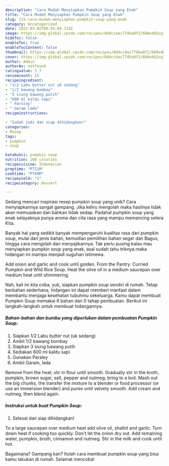 ```yaml
---
description: "Cara Mudah Menyiapkan Pumpkin Soup yang Enak"
title: "Cara Mudah Menyiapkan Pumpkin Soup yang Enak"
slug: 115-cara-mudah-menyiapkan-pumpkin-soup-yang-enak
category: Uncategorized
date: 2022-03-02T09:54:04.724Z
image: https://img-global.cpcdn.com/recipes/0d4cc4ac774ba9f2/680x482cq70/pumpkin-soup-foto-resep-utama.jpg
hideToc: false
enableToc: true
enableTocContent: false
thumbnail: https://img-global.cpcdn.com/recipes/0d4cc4ac774ba9f2/680x482cq70/pumpkin-soup-foto-resep-utama.jpg
cover: https://img-global.cpcdn.com/recipes/0d4cc4ac774ba9f2/680x482cq70/pumpkin-soup-foto-resep-utama.jpg
author: Admin
authorAv: notfound
ratingvalue: 3.7
reviewcount: 15
recipeingredient:
- "1/2 Labu butter nut uk sedang"
- "1/2 bawang bombay"
- "3 siung bawang putih"
- "600 ml kaldu sapi"
- " Parsley"
- " Garam lada"
recipeinstructions:

- "Sudah jadi dan siap dihidangkan!"
categories:
- Resep
tags:
- pumpkin
- soup

katakunci: pumpkin soup 
nutrition: 268 calories
recipecuisine: Indonesian
preptime: "PT11M"
cooktime: "PT49M"
recipeyield: "2"
recipecategory: Dessert

---
```





Sedang mencari inspirasi resep pumpkin soup yang unik? Cara menyiapkannya sangat gampang. Jika keliru mengolah maka hasilnya tidak akan memuaskan dan bahkan tidak sedap. Padahal pumpkin soup yang enak selayaknya punya aroma dan cita rasa yang mampu memancing selera Kita.





Banyak hal yang sedikit banyak mempengaruhi kualitas rasa dari pumpkin soup, mulai dari jenis bahan, kemudian pemilihan bahan segar dan Bagus, hingga cara mengolah dan menyajikannya. Tak perlu pusing kalau mau menyiapkan pumpkin soup yang enak,      asal sudah tahu triknya maka hidangan ini mampu menjadi suguhan istimewa.














Add onion and garlic and cook until golden. From the Pantry: Curried Pumpkin and Wild Rice Soup. Heat the olive oil in a medium saucepan over medium heat until shimmering.






Nah, kali ini kita coba, yuk, siapkan pumpkin soup sendiri di rumah. Tetap berbahan sederhana, hidangan ini dapat memberi manfaat dalam membantu menjaga kesehatan tubuhmu sekeluarga. Kamu dapat membuat Pumpkin Soup memakai 6 bahan dan 0 tahap pembuatan. Berikut ini langkah-langkah untuk membuat hidangannya.

<!--inarticleads1-->

##### Bahan-bahan dan bumbu yang diperlukan dalam pembuatan Pumpkin Soup:

1. Siapkan 1/2 Labu butter nut (uk sedang)
1. Ambil 1/2 bawang bombay
1. Siapkan 3 siung bawang putih
1. Sediakan 600 ml kaldu sapi
1. Gunakan  Parsley
1. Ambil  Garam, lada


Remove from the heat; stir in flour until smooth. Gradually stir in the broth, pumpkin, brown sugar, salt, pepper and nutmeg; bring to a boil. Mash out the big chunks, the transfer the mixture to a blender or food processor (or use an immersion blender) and puree until velvety smooth. Add cream and nutmeg, then blend again. 

<!--inarticleads2-->

##### Instruksi untuk buat Pumpkin Soup:


1. Selesai dan siap dihidangkan!

To a large saucepan over medium heat add olive oil, shallot and garlic. Turn down heat if cooking too quickly. Don&#39;t let the onion dry out. Add remaining water, pumpkin, broth, cinnamon and nutmeg. Stir in the milk and cook until hot. 

Bagaimana? Gampang kan? Itulah cara membuat pumpkin soup yang bisa kamu lakukan di rumah. Selamat mencoba!
